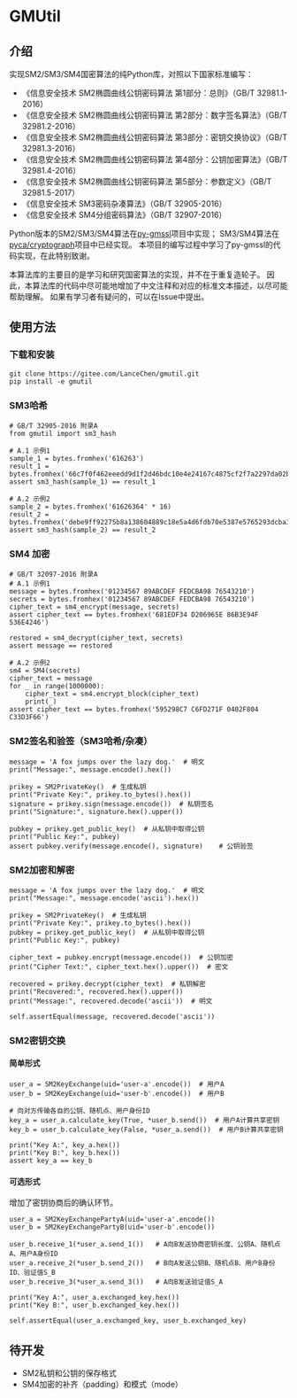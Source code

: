 # GMUtil

## 介绍

实现SM2/SM3/SM4国密算法的纯Python库，对照以下国家标准编写：

- 《信息安全技术 SM2椭圆曲线公钥密码算法 第1部分：总则》（GB/T 32981.1-2016）
- 《信息安全技术 SM2椭圆曲线公钥密码算法 第2部分：数字签名算法》（GB/T 32981.2-2016）
- 《信息安全技术 SM2椭圆曲线公钥密码算法 第3部分：密钥交换协议》（GB/T 32981.3-2016）
- 《信息安全技术 SM2椭圆曲线公钥密码算法 第4部分：公钥加密算法》（GB/T 32981.4-2016）
- 《信息安全技术 SM2椭圆曲线公钥密码算法 第5部分：参数定义》（GB/T 32981.5-2017）
- 《信息安全技术 SM3密码杂凑算法》（GB/T 32905-2016）
- 《信息安全技术 SM4分组密码算法》（GB/T 32907-2016）

Python版本的SM2/SM3/SM4算法在<a href = "https://github.com/py-gmssl/py-gmssl">py-gmssl</a>项目中实现；
SM3/SM4算法在<a href = "https://github.com/pyca/cryptography">pyca/cryptograph</a>项目中已经实现。
本项目的编写过程中学习了py-gmssl的代码实现，在此特别致谢。

本算法库的主要目的是学习和研究国密算法的实现，并不在于重复造轮子。
因此，本算法库的代码中尽可能地增加了中文注释和对应的标准文本描述，以尽可能帮助理解。
如果有学习者有疑问的，可以在Issue中提出。

## 使用方法

### 下载和安装

```
git clone https://gitee.com/LanceChen/gmutil.git
pip install -e gmutil
```

### SM3哈希

```
# GB/T 32905-2016 附录A
from gmutil import sm3_hash

# A.1 示例1
sample_1 = bytes.fromhex('616263')
result_1 = bytes.fromhex('66c7f0f462eeedd9d1f2d46bdc10e4e24167c4875cf2f7a2297da02b8f4ba8e0')
assert sm3_hash(sample_1) == result_1

# A.2 示例2
sample_2 = bytes.fromhex('61626364' * 16)
result_2 = bytes.fromhex('debe9ff92275b8a138604889c18e5a4d6fdb70e5387e5765293dcba39c0c5732')
assert sm3_hash(sample_2) == result_2
```

### SM4 加密

```
# GB/T 32097-2016 附录A
# A.1 示例1
message = bytes.fromhex('01234567 89ABCDEF FEDCBA98 76543210')
secrets = bytes.fromhex('01234567 89ABCDEF FEDCBA98 76543210')
cipher_text = sm4_encrypt(message, secrets)
assert cipher_text == bytes.fromhex('681EDF34 D206965E 86B3E94F 536E4246')

restored = sm4_decrypt(cipher_text, secrets)
assert message == restored

# A.2 示例2
sm4 = SM4(secrets)
cipher_text = message
for _ in range(1000000):
    cipher_text = sm4.encrypt_block(cipher_text)
    print(_)
assert cipher_text == bytes.fromhex('595298C7 C6FD271F 0402F804 C33D3F66')
```

### SM2签名和验签（SM3哈希/杂凑）

```
message = 'A fox jumps over the lazy dog.'  # 明文
print("Message:", message.encode().hex())

prikey = SM2PrivateKey()  # 生成私钥
print("Private Key:", prikey.to_bytes().hex())
signature = prikey.sign(message.encode())  # 私钥签名
print("Signature:", signature.hex().upper())

pubkey = prikey.get_public_key()  # 从私钥中取得公钥
print("Public Key:", pubkey)
assert pubkey.verify(message.encode(), signature)    # 公钥验签
```

### SM2加密和解密

```
message = 'A fox jumps over the lazy dog.'  # 明文
print("Message:", message.encode('ascii').hex())

prikey = SM2PrivateKey()  # 生成私钥
print("Private Key:", prikey.to_bytes().hex())
pubkey = prikey.get_public_key()  # 从私钥中取得公钥
print("Public Key:", pubkey)

cipher_text = pubkey.encrypt(message.encode())  # 公钥加密
print("Cipher Text:", cipher_text.hex().upper())  # 密文

recovered = prikey.decrypt(cipher_text)  # 私钥解密
print("Recovered:", recovered.hex().upper())
print("Message:", recovered.decode('ascii'))  # 明文

self.assertEqual(message, recovered.decode('ascii'))
```

### SM2密钥交换

#### 简单形式
```
user_a = SM2KeyExchange(uid='user-a'.encode())  # 用户A
user_b = SM2KeyExchange(uid='user-b'.encode())  # 用户B

# 向对方传输各自的公钥、随机点、用户身份ID
key_a = user_a.calculate_key(True, *user_b.send())  # 用户A计算共享密钥
key_b = user_b.calculate_key(False, *user_a.send())  # 用户B计算共享密钥

print("Key A:", key_a.hex())
print("Key B:", key_b.hex())
assert key_a == key_b
```

#### 可选形式

增加了密钥协商后的确认环节。

```
user_a = SM2KeyExchangePartyA(uid='user-a'.encode())
user_b = SM2KeyExchangePartyB(uid='user-b'.encode())

user_b.receive_1(*user_a.send_1())   # A向B发送协商密钥长度、公钥A、随机点A、用户A身份ID
user_a.receive_2(*user_b.send_2())   # B向A发送公钥B、随机点B、用户B身份ID、验证值S_B
user_b.receive_3(*user_a.send_3())   # A向B发送验证值S_A

print("Key A:", user_a.exchanged_key.hex())
print("Key B:", user_b.exchanged_key.hex())

self.assertEqual(user_a.exchanged_key, user_b.exchanged_key)
```

## 待开发

- SM2私钥和公钥的保存格式
- SM4加密的补齐（padding）和模式（mode）
